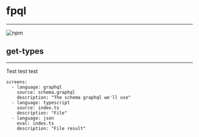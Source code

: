 # fpql
---

![npm](https://img.shields.io/npm/v/@browserql/types)

## get-types
---

Test test test

```screens
screens:
  - language: graphql
    source: schema.graphql
    description: "The schema graphql we'll use"
  - language: typescript
    source: index.ts
    description: "File"
  - language: json
    eval: index.ts
    description: "File result"
```
